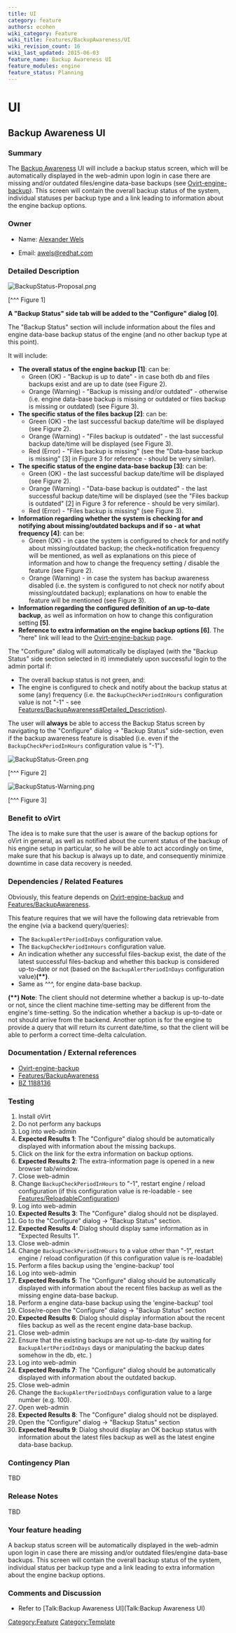 ```yaml
---
title: UI
category: feature
authors: ecohen
wiki_category: Feature
wiki_title: Features/BackupAwareness/UI
wiki_revision_count: 16
wiki_last_updated: 2015-06-03
feature_name: Backup Awareness UI
feature_modules: engine
feature_status: Planning
---
```


# UI

## Backup Awareness UI

### Summary

The [Backup Awareness](Features/BackupAwareness) UI will include a backup status screen, which will be automatically displayed in the web-admin upon login in case there are missing and/or outdated files/engine data-base backups (see [Ovirt-engine-backup](Ovirt-engine-backup)). This screen will contain the overall backup status of the system, individual statuses per backup type and a link leading to information about the engine backup options.

### Owner

*   Name: [ Alexander Wels](User:Awels)

<!-- -->

*   Email: awels@redhat.com

### Detailed Description

![](BackupStatus-Proposal.png "BackupStatus-Proposal.png")

[^^^ Figure 1]

**A "Backup Status" side tab will be added to the "Configure" dialog [0]**.

The "Backup Status" section will include information about the files and engine data-base backup status of the engine (and no other backup type at this point).

It will include:

*   **The overall status of the engine backup [1]**: can be:
    -   Green (OK) - "Backup is up to date" - in case both db and files backups exist and are up to date (see Figure 2).
    -   Orange (Warning) - "Backup is missing and/or outdated" - otherwise (i.e. engine data-base backup is missing or outdated or files backup is missing or outdated) (see Figure 3).
*   **The specific status of the files backup [2]**: can be:
    -   Green (OK) - the last successful backup date/time will be displayed (see Figure 2).
    -   Orange (Warning) - "Files backup is outdated" - the last successful backup date/time will be displayed (see Figure 3).
    -   Red (Error) - "Files backup is missing" (see the "Data-base backup is missing" [3] in Figure 3 for reference - should be very similar).
*   **The specific status of the engine data-base backup [3]**: can be:
    -   Green (OK) - the last successful backup date/time will be displayed (see Figure 2).
    -   Orange (Warning) - "Data-base backup is outdated" - the last successful backup date/time will be displayed (see the "Files backup is outdated" [2] in Figure 3 for reference - should be very similar).
    -   Red (Error) - "Files backup is missing" (see Figure 3).
*   **Information regarding whether the system is checking for and notifying about missing/outdated backups and if so - at what frequency [4]**: can be:
    -   Green (OK) - in case the system is configured to check for and notify about missing/outdated backup; the check+notification frequency will be mentioned, as well as explanations on this piece of information and how to change the frequency setting / disable the feature (see Figure 2).
    -   Orange (Warning) - in case the system has backup awareness disabled (i.e. the system is configured to not check nor notify about missing/outdated backup); explanations on how to enable the feature will be mentioned (see Figure 3).
*   **Information regarding the configured definition of an up-to-date backup**, as well as information on how to change this configuration setting **[5]**.
*   **Reference to extra information on the engine backup options [6]**. The "here" link will lead to the [Ovirt-engine-backup](Ovirt-engine-backup) page.

The "Configure" dialog will automatically be displayed (with the "Backup Status" side section selected in it) immediately upon successful login to the admin portal if:

*   The overall backup status is not green, and:
*   The engine is configured to check and notify about the backup status at some (any) frequency (i.e. the `BackupCheckPeriodInHours` configuration value is not "-1" - see [Features/BackupAwareness#Detailed_Description](Features/BackupAwareness#Detailed_Description)).

The user will **always** be able to access the Backup Status screen by navigating to the "Configure" dialog -> "Backup Status" side-section, even if the backup awareness feature is disabled (i.e. even if the `BackupCheckPeriodInHours` configuration value is "-1").

![](BackupStatus-Green.png "BackupStatus-Green.png")

[^^^ Figure 2]

![](BackupStatus-Warning.png "BackupStatus-Warning.png")

[^^^ Figure 3]

### Benefit to oVirt

The idea is to make sure that the user is aware of the backup options for oVirt in general, as well as notified about the current status of the backup of his engine setup in particular, so he will be able to act accordingly on time, make sure that his backup is always up to date, and consequently minimize downtime in case data recovery is needed.

### Dependencies / Related Features

Obviously, this feature depends on [Ovirt-engine-backup](Ovirt-engine-backup) and [Features/BackupAwareness](Features/BackupAwareness).

This feature requires that we will have the following data retrievable from the engine (via a backend query/queries):

*   The `BackupAlertPeriodInDays` configuration value.
*   The `BackupCheckPeriodInHours` configuration value.
*   An indication whether any successful files-backup exist, the date of the latest successful files-backup and whether this backup is considered up-to-date or not (based on the `BackupAlertPeriodInDays` configuration value)**(\*\*)**.
*   Same as ^^^, for engine data-base backup.

**(\*\*) Note**: The client should not determine whether a backup is up-to-date or not, since the client machine time-setting may be different from the engine's time-setting. So the indication whether a backup is up-to-date or not should arrive from the backend. Another option is for the engine to provide a query that will return its current date/time, so that the client will be able to perform a correct time-delta calculation.

### Documentation / External references

*   [Ovirt-engine-backup](Ovirt-engine-backup)
*   [Features/BackupAwareness](Features/BackupAwareness)
*   [BZ 1188136](https://bugzilla.redhat.com/show_bug.cgi?id=1188136)

### Testing

1.  Install oVirt
2.  Do not perform any backups
3.  Log into web-admin
4.  **Expected Results 1**: The "Configure" dialog should be automatically displayed with information about the missing backups.
5.  Click on the link for the extra information on backup options.
6.  **Expected Results 2**: The extra-information page is opened in a new browser tab/window.
7.  Close web-admin
8.  Change `BackupCheckPeriodInHours` to "-1", restart engine / reload configuration (if this configuration value is re-loadable - see [Features/ReloadableConfiguration](Features/ReloadableConfiguration))
9.  Log into web-admin
10. **Expected Results 3**: The "Configure" dialog should not be displayed.
11. Go to the "Configure" dialog -> "Backup Status" section.
12. **Expected Results 4**: Dialog should display same information as in "Expected Results 1".
13. Close web-admin
14. Change `BackupCheckPeriodInHours` to a value other than "-1", restart engine / reload configuration (if this configuration value is re-loadable)
15. Perform a files backup using the 'engine-backup' tool
16. Log into web-admin
17. **Expected Results 5**: The "Configure" dialog should be automatically displayed with information about the recent files backup as well as the missing engine data-base backup.
18. Perform a engine data-base backup using the 'engine-backup' tool
19. Close/re-open the "Configure" dialog -> "Backup Status" section
20. **Expected Results 6**: Dialog should display information about the recent files backup as well as the recent engine data-base backup.
21. Close web-admin
22. Ensure that the existing backups are not up-to-date (by waiting for `BackupAlertPeriodInDays` days or manipulating the backup dates somehow in the db, etc. )
23. Log into web-admin
24. **Expected Results 7**: The "Configure" dialog should be automatically displayed with information about the outdated backup.
25. Close web-admin
26. Change the `BackupAlertPeriodInDays` configuration value to a large number (e.g. 100).
27. Open web-admin
28. **Expected Results 8**: The "Configure" dialog should not be displayed.
29. Open the "Configure" dialog -> "Backup Status" section
30. **Expected Results 9**: Dialog should display an OK backup status with information about the latest files backup as well as the latest engine data-base backup.

### Contingency Plan

TBD

### Release Notes

TBD

### Your feature heading

A backup status screen will be automatically displayed in the web-admin upon login in case there are missing and/or outdated files/engine data-base backups. This screen will contain the overall backup status of the system, individual status per backup type and a link leading to extra information about the engine backup options.

### Comments and Discussion

*   Refer to [Talk:Backup Awareness UI](Talk:Backup Awareness UI)

<Category:Feature> <Category:Template>
